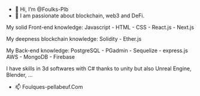 - 👋 Hi, I’m @Foulks-Plb
- 👀 I am passionate about blockchain, web3 and DeFi.

My solid Front-end knowledge: 
Javascript - HTML - CSS - React.js - Next.js

My deepness blockchain knowledge:
Solidity - Ether.js

My Back-end knowledge: 
PostgreSQL - PGadmin - Sequelize - express.js
AWS - MongoDB - Firebase

I have skills in 3d softwares with C# thanks to unity but also Unreal Engine, Blender, ...

- 📫 Foulques-pellabeuf.Com
